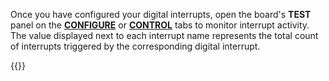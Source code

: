 Once you have configured your digital interrupts, open the board's **TEST** panel on the [**CONFIGURE**](/configure/) or [**CONTROL**](/fleet/control/) tabs to monitor interrupt activity.
The value displayed next to each interrupt name represents the total count of interrupts triggered by the corresponding digital interrupt.

{{<imgproc src="/components/board/digital-interrupts-control-tab.png" alt="Digital interrupts in the test panel." resize="800x" style="width:500px" class="imgzoom">}}